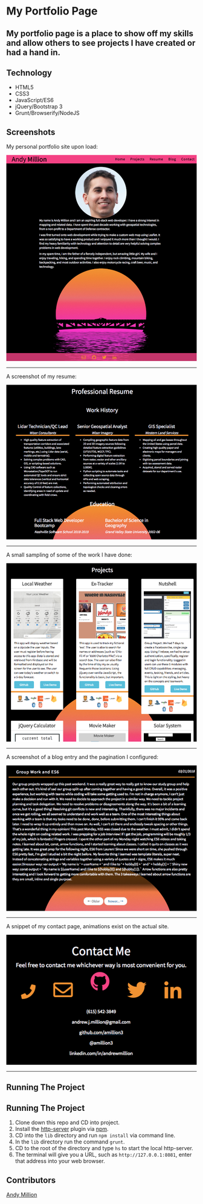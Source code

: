 # My Portfolio Page

## My portfolio page is a place to show off my skills and allow others to see projects I have created or had a hand in.

## Technology
- HTML5
- CSS3
- JavaScript/ES6
- jQuery/Bootstrap 3
- Grunt/Browserify/NodeJS


## Screenshots

My personal portfolio site upon load:

![Resume page snippet](https://raw.githubusercontent.com/amillion3/amillion3.github.io/master/img/screenshots/home.png)
___

A screenshot of my resume:

![Resume page snippet](https://raw.githubusercontent.com/amillion3/amillion3.github.io/master/img/screenshots/resume.png)
___

A small sampling of some of the work I have done:

![Project page snippet](https://raw.githubusercontent.com/amillion3/amillion3.github.io/master/img/screenshots/projects.png)
___

A screenshot of a blog entry and the pagination I configured:

![Project page snippet](https://raw.githubusercontent.com/amillion3/amillion3.github.io/master/img/screenshots/blog-pagination.png)
___

A snippet of my contact page, animations exist on the actual site.

![Contact page](https://raw.githubusercontent.com/amillion3/amillion3.github.io/master/img/screenshots/contact-me.png)
___

## Running The Project
## Running The Project
1. Clone down this repo and CD into project.
2. Install the [http-server](https://www.npmjs.com/package/http-server) plugin via [npm](https://www.npmjs.com/).
3. CD into the `lib` directory and run `npm install` via command line.
4. In the `lib` directory run the command `grunt`.
5. CD to the root of the directory and type `hs` to start the local http-server.
6. The terminal will give you a URL, such as `http://127.0.0.1:8081`, enter that address into your web browser.

## Contributors
[Andy Million](https://github.com/amillion3)